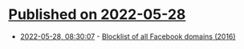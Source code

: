 # [Published on 2022-05-28](index.md)

* [2022-05-28, 08:30:07](https://news.ycombinator.com/item?id=31538630) - [Blocklist of all Facebook domains (2016)](https://github.com/jmdugan/blocklists/blob/master/corporations/facebook/all)

